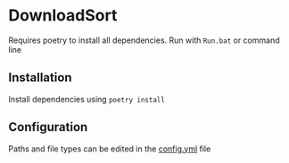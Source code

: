 # DownloadSort
Requires poetry to install all dependencies.
Run with `Run.bat` or command line

## Installation
Install dependencies using `poetry install`

## Configuration
Paths and file types can be edited in the [config.yml](./settings/config.yml) file